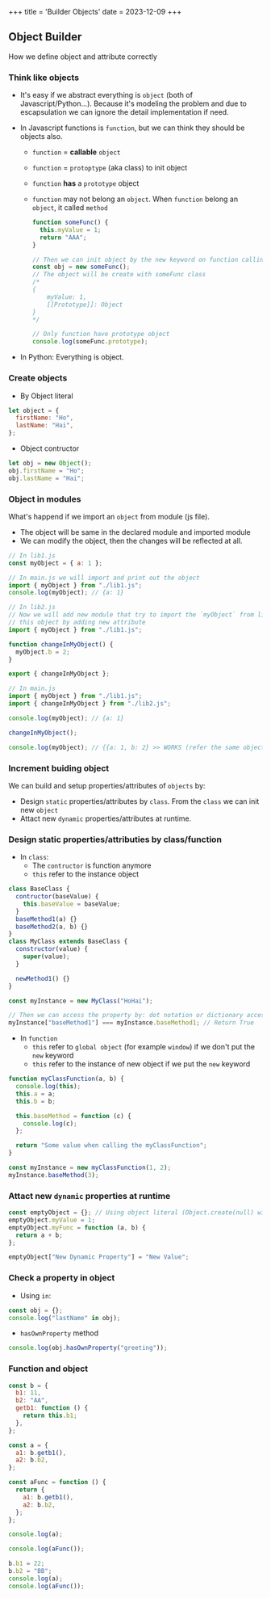 +++
title = 'Builder Objects'
date = 2023-12-09
+++

## Object Builder

How we define object and attribute correctly

### Think like objects

- It's easy if we abstract everything is `object` (both of Javascript/Python...). Because it's modeling the problem and due to escapsulation we can ignore the detail implementation if need.
- In Javascript functions is `function`, but we can think they should be objects also.

  - `function` = **callable** `object`
  - `function` = `protoptype` (aka class) to init object
  - `function` **has** a `prototype` object
  - `function` may not belong an `object`. When `function` belong an `object`, it called `method`

    ```javascript
    function someFunc() {
      this.myValue = 1;
      return "AAA";
    }

    // Then we can init object by the new keyword on function calling
    const obj = new someFunc();
    // The object will be create with someFunc class
    /*
    {
        myValue: 1,
        [[Prototype]]: Object
    }
    */

    // Only function have prototype object
    console.log(someFunc.prototype);
    ```

- In Python: Everything is object.

### Create objects

- By Object literal

```js
let object = {
  firstName: "Ho",
  lastName: "Hai",
};
```

- Object contructor

```js
let obj = new Object();
obj.firstName = "Ho";
obj.lastName = "Hai";
```

### Object in modules

What's happend if we import an `object` from module (js file).

- The object will be same in the declared module and imported module
- We can modify the object, then the changes will be reflected at all.

```javascript
// In lib1.js
const myObject = { a: 1 };

// In main.js we will import and print out the object
import { myObject } from "./lib1.js";
console.log(myObject); // {a: 1}

// In lib2.js
// Now we will add new module that try to import the `myObject` from lib1 and change
// this object by adding new attribute
import { myObject } from "./lib1.js";

function changeInMyObject() {
  myObject.b = 2;
}

export { changeInMyObject };

// In main.js
import { myObject } from "./lib1.js";
import { changeInMyObject } from "./lib2.js";

console.log(myObject); // {a: 1}

changeInMyObject();

console.log(myObject); // {{a: 1, b: 2} >> WORKS (refer the same object in lib1, lib2)
```

### Increment buiding object

We can build and setup properties/attributes of `objects` by:

- Design `static` properties/attributes by `class`. From the `class` we can init new `object`
- Attact new `dynamic` properties/attributes at runtime.

### Design static properties/attributies by class/function

- In `class`:
  - The `contructor` is function anymore
  - `this` refer to the instance object

```javascript
class BaseClass {
  contructor(baseValue) {
    this.baseValue = baseValue;
  }
  baseMethod1(a) {}
  baseMethod2(a, b) {}
}
class MyClass extends BaseClass {
  constructor(value) {
    super(value);
  }

  newMethod1() {}
}

const myInstance = new MyClass("HoHai");

// Then we can access the property by: dot notation or dictionary access style
myInstance["baseMethod1"] === myInstance.baseMethod1; // Return True
```

- In `function`
  - `this` refer to `global object` (for example `window`) if we don't put the `new` keyword
  - `this` refer to the instance of new object if we put the `new` keyword

```javascript
function myClassFunction(a, b) {
  console.log(this);
  this.a = a;
  this.b = b;

  this.baseMethod = function (c) {
    console.log(c);
  };

  return "Some value when calling the myClassFunction";
}

const myInstance = new myClassFunction(1, 2);
myInstance.baseMethod(3);
```

### Attact new `dynamic` properties at runtime

```javascript
const emptyObject = {}; // Using object literal (Object.create(null) will be returned the same result)
emptyObject.myValue = 1;
emptyObject.myFunc = function (a, b) {
  return a + b;
};

emptyObject["New Dynamic Property"] = "New Value";
```

### Check a property in object

- Using `in`:

```js
const obj = {};
console.log("lastName" in obj);
```

- `hasOwnProperty` method

```js
console.log(obj.hasOwnProperty("greeting"));
```

### Function and object

```js
const b = {
  b1: 11,
  b2: "AA",
  getb1: function () {
    return this.b1;
  },
};

const a = {
  a1: b.getb1(),
  a2: b.b2,
};

const aFunc = function () {
  return {
    a1: b.getb1(),
    a2: b.b2,
  };
};

console.log(a);

console.log(aFunc());

b.b1 = 22;
b.b2 = "BB";
console.log(a);
console.log(aFunc());
```
